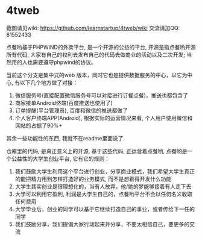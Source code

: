 4tweb
=====
截图请见wiki: https://github.com/learnstartup/4tweb/wiki 
交流请加QQ: 81552433

点餐哟基于PHPWIND的外卖平台, 是一个开源的公益的平台, 开源是指点餐哟开源所有代码, 大家有自己的权利去发布自己的代码去做商业的活动以及二次开发; 当然用的人也需要遵守phpwind的协议。

当前这个分支是集中式的web 版本，同时它也是提供数据服务的中心，以它为中心, 有以下几个地方做了对接：

1. 微信服务号(直接配置微信服务号可以对接进行订餐点餐)，推送也都包含了
2. 商家接单Android终端(百度推送也使用了)
3. 订单提醒(平台管理员), 百度和微信的推送都做了
4. 个人客户终端APP(Android), 根据实际的运营情况来看, 个人用户使用微信和网站的占据了90%+

其余一些功能性的东西, 我就不在readme里面说了.

仓库里的代码, 是真正意义上的开源, 基于这些代码, 正运营着点餐哟, 点餐哟是一个公益性的大学生创业平台, 它有它的规则：
1. 我们鼓励大学生利用这个平台进行创业，分享商业模式，我们希望大学生真正的能把精力用到怎样打造好的业务模式, 而不是想着得开发什么功能
2. 大学生其实创业是很理想化的，当有人放弃，他/她的梦能够接着有人走下去
3. 大学可以利用它盈利, 利润是大学生自己的，点餐哟平台不会以任何名义收取任何费用
4. 大学毕业后，创业的同学可以基于它继续打造自己的事业，或者传给下一任的同学
5. 我们鼓励分享，我们提倡大家行动起来并分享，不要太相信自己，要更多的交流
